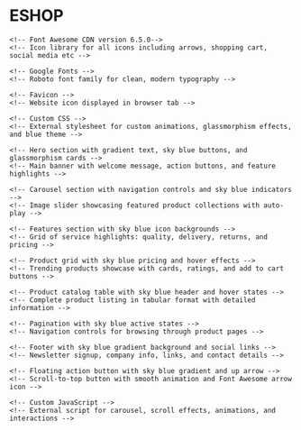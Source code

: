 # ESHOP
<!DOCTYPE html>
<html lang="en">
  <head>
    <!-- Tailwind CSS CDN -->
    <!-- Main CSS framework for utility-first styling -->

    <!-- Font Awesome CDN version 6.5.0-->
    <!-- Icon library for all icons including arrows, shopping cart, social media etc -->

    <!-- Google Fonts -->
    <!-- Roboto font family for clean, modern typography -->

    <!-- Favicon -->
    <!-- Website icon displayed in browser tab -->

    <!-- Custom CSS -->
    <!-- External stylesheet for custom animations, glassmorphism effects, and blue theme -->
  </head>

  <body>
    <!-- Sky blue themed navbar with eShop branding -->
    <!-- Sticky navigation bar with gem icon, navigation links, and shopping cart badge -->

    <!-- Hero section with gradient text, sky blue buttons, and glassmorphism cards -->
    <!-- Main banner with welcome message, action buttons, and feature highlights -->

    <!-- Carousel section with navigation controls and sky blue indicators -->
    <!-- Image slider showcasing featured product collections with auto-play -->

    <!-- Features section with sky blue icon backgrounds -->
    <!-- Grid of service highlights: quality, delivery, returns, and pricing -->

    <!-- Product grid with sky blue pricing and hover effects -->
    <!-- Trending products showcase with cards, ratings, and add to cart buttons -->

    <!-- Product catalog table with sky blue header and hover states -->
    <!-- Complete product listing in tabular format with detailed information -->

    <!-- Pagination with sky blue active states -->
    <!-- Navigation controls for browsing through product pages -->

    <!-- Footer with sky blue gradient background and social links -->
    <!-- Newsletter signup, company info, links, and contact details -->

    <!-- Floating action button with sky blue gradient and up arrow -->
    <!-- Scroll-to-top button with smooth animation and Font Awesome arrow icon -->

    <!-- Custom JavaScript -->
    <!-- External script for carousel, scroll effects, animations, and interactions -->
  </body>
</html>
